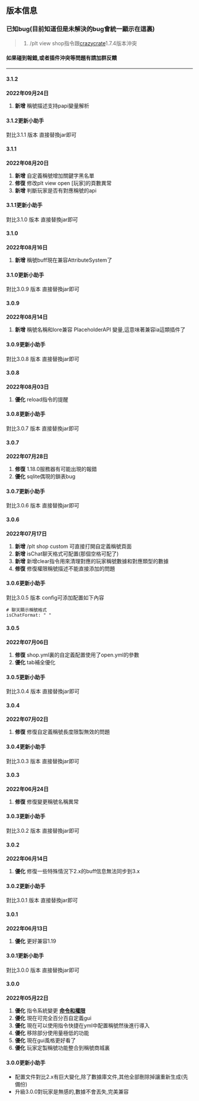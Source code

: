 ## 版本信息

### 已知bug(目前知道但是未解決的bug會統一顯示在這裏)
> 1. /plt view shop指令跟[crazycrate](https://www.mcbbs.net/thread-688445-1-1.html)1.7.4版本沖突

#### 如果碰到報錯,或者插件沖突等問題有請加群反饋

------------
#### 3.1.2
**2022年09月24日**
1. **新增** 稱號描述支持papi變量解析

#### 3.1.2更新小助手
對比3.1.1 版本 直接替換jar即可

#### 3.1.1
**2022年08月20日**
1. **新增** 自定義稱號增加關鍵字黑名單
2. **修復** 修改plt view open [玩家]的頁數異常
3. **新增** 判斷玩家是否有對應稱號的api

#### 3.1.1更新小助手
對比3.1.0 版本 直接替換jar即可

#### 3.1.0
**2022年08月16日**
1. **新增** 稱號buff現在兼容AttributeSystem了

#### 3.1.0更新小助手
對比3.0.9 版本 直接替換jar即可

#### 3.0.9
**2022年08月14日**
1. **新增** 稱號名稱和lore兼容 PlaceholderAPI 變量,這意味著兼容ia這類插件了

#### 3.0.9更新小助手
對比3.0.8 版本 直接替換jar即可

#### 3.0.8
**2022年08月03日**
1. **優化** reload指令的提醒

#### 3.0.8更新小助手
對比3.0.7 版本 直接替換jar即可

#### 3.0.7
**2022年07月28日**
1. **修復** 1.18.0服務器有可能出現的報錯
2. **優化** sqlite偶現的鎖表bug

#### 3.0.7更新小助手
對比3.0.6 版本 直接替換jar即可

#### 3.0.6
**2022年07月17日**
1. **新增** /plt shop custom 可直接打開自定義稱號頁面
2. **新增** isChat聊天格式可配置(那個空格可配了)
3. **新增** 新增clear指令用來清理對應的玩家稱號數據和對應類型的數據
4. **修復** 修復權限稱號描述不能直接添加的問題

#### 3.0.6更新小助手
對比3.0.5 版本 config可添加配置如下內容

```
# 聊天顯示稱號格式
isChatFormat: " "
```

#### 3.0.5
**2022年07月06日**
1. **修復** shop.yml裏的自定義配置使用了open.yml的參數
2. **優化** tab補全優化

#### 3.0.5更新小助手
對比3.0.4 版本 直接替換jar即可

#### 3.0.4
**2022年07月02日**
1. **修復** 修復自定義稱號長度限製無效的問題

#### 3.0.4更新小助手
對比3.0.3 版本 直接替換jar即可

#### 3.0.3
**2022年06月24日**
1. **修復** 修復變更稱號名稱異常

#### 3.0.3更新小助手
對比3.0.2 版本 直接替換jar即可

#### 3.0.2
**2022年06月14日**
1. **優化** 修復一些特殊情況下2.x的buff信息無法同步到3.x

#### 3.0.2更新小助手
對比3.0.1 版本 直接替換jar即可

#### 3.0.1
**2022年06月13日**
1. **優化** 更好兼容1.19

#### 3.0.1更新小助手
對比3.0.0 版本 直接替換jar即可

#### 3.0.0
**2022年05月22日**
1. **優化** 指令系統變更 [**命令和權限**](PlayerTitle3/zh_CN/command)
2. **優化** 現在可完全百分百自定義gui
3. **優化** 現在可以使用指令快捷在yml中配置稱號然後進行導入
4. **優化** 移除部分使用量極低的功能
5. **優化** 現在gui風格更好看了
6. **優化** 玩家定製稱號功能整合到稱號商城裏

#### 3.0.0更新小助手
- 配置文件對比2.x有巨大變化,除了數據庫文件,其他全部刪除掉讓重新生成(先備份)
- 升級3.0.0對玩家是無感的,數據不會丟失,完美兼容
